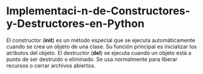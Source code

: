 # Implementaci-n-de-Constructores-y-Destructores-en-Python
El constructor (__init__) es un método especial que se ejecuta automáticamente cuando se crea un objeto de una clase. Su función principal es inicializar los atributos del objeto.
El destructor (__del__) se ejecuta cuando un objeto está a punto de ser destruido o eliminado. Se usa normalmente para liberar recursos o cerrar archivos abiertos.

 
